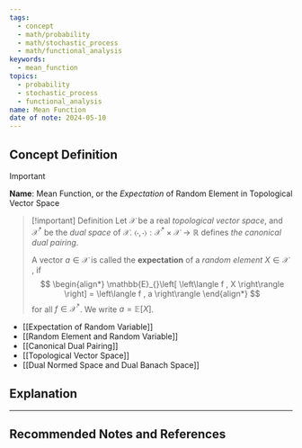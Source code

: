 ```yaml
---
tags:
  - concept
  - math/probability
  - math/stochastic_process
  - math/functional_analysis
keywords:
  - mean_function
topics:
  - probability
  - stochastic_process
  - functional_analysis
name: Mean Function
date of note: 2024-05-10
---
```


## Concept Definition

>[!important]
>**Name**:  Mean Function, or the *Expectation* of Random Element in Topological Vector Space


>[!important] Definition
>Let $\mathcal{X}$ be a real *topological vector space*, and $\mathcal{X}^{*}$ be the *dual space* of $\mathcal{X}$.  $\left\langle \cdot , \cdot \right\rangle: \mathcal{X}^{*} \times \mathcal{X} \to \mathbb{R}$ defines *the canonical dual pairing*. 
>
>A vector $a \in \mathcal{X}$ is called the **expectation** of a *random element* $X \in \mathcal{X}$ , if
>$$
> \begin{align*}
>  \mathbb{E}_{}\left[ \left\langle f , X \right\rangle \right] = \left\langle f , a \right\rangle
> \end{align*}
>$$ 
>for all $f \in \mathcal{X}^{*}$.  We write $a =  \mathbb{E}_{  }\left[  X\right]$.

- [[Expectation of Random Variable]]
- [[Random Element and Random Variable]]
- [[Canonical Dual Pairing]]
- [[Topological Vector Space]]
- [[Dual Normed Space and Dual Banach Space]]


## Explanation





-----------
##  Recommended Notes and References


